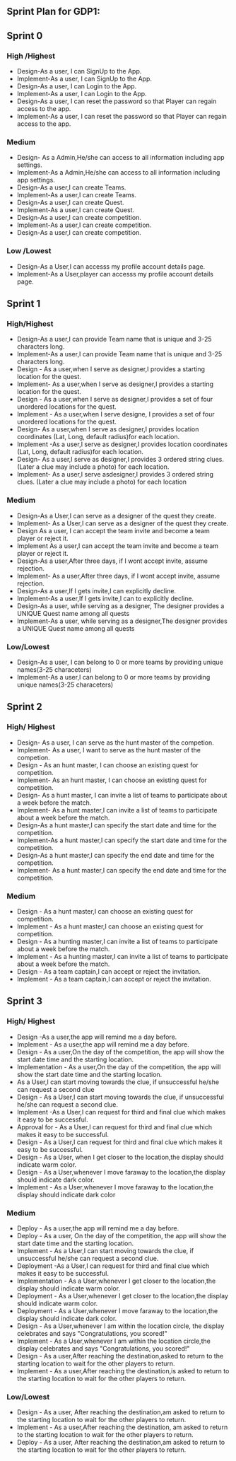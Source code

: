 ## Sprint Plan for GDP1:

## Sprint 0

### High /Highest

* Design-As a user, I can SignUp to the App.
* Implement-As a user, I can SignUp to the App.
* Design-As a user, I can Login to the App.
* Implement-As a user, I can Login to the App.
* Design-As a user, I can reset the password so that Player can regain access to the app.
* Implement-As a user, I can reset the password so that Player can regain access to the app.

### Medium

* Design- As a Admin,He/she can access to all information including app settings.
* Implement-As a Admin,He/she can access to all information including app settings.
* Design-As a user,I can create Teams.
* Implement-As a user,I can create Teams.
* Design-As a user,I can create Quest.
* Implement-As a user,I can create Quest.
* Design-As a user,I can create competition.
* Implement-As a user,I can create competition.
* Design-As a user,I can create competition.

### Low /Lowest

* Design-As a User,I can accesss my profile account details page.
* Implement-As a User,player can accesss my profile account details page.


## Sprint 1

### High/Highest

* Design-As a user,I can provide Team name that is  unique and 3-25 characters long.
* Implement-As a user,I can provide Team name that is  unique and 3-25 characters long.
* Design - As a user,when I serve as designer,I provides a starting location for the quest.
* Implement- As a user,when I serve as designer,I provides a starting location for the quest.
* Design - As a user,when I serve as designer,I provides a set of four unordered locations for the quest.
* Implement - As a user,when I serve designe, I provides a set of four unordered locations for the quest.
* Design- As a user,when I serve  as designer,I provides location coordinates (Lat, Long, default radius)for each location.
* Implement -As a user,I serve as designer,I provides location coordinates (Lat, Long, default radius)for each location.
* Design- As a user,I serve as designer,I provides 3 ordered string clues. (Later a clue may include a photo) for each location.
* Implement- As a user,I serve asdesigner,I provides 3 ordered string clues. (Later a clue may include a photo) for each location

### Medium

* Design-As a User,I can serve as a designer of the quest they create.
* Implement- As a User,I can serve as a designer of the quest they create.
* Design As a user, I can accept the team invite and become a team player or reject it.
* Implement As a user,I can accept the team invite and become a team player or reject it.
* Design-As a user,After three days, if I wont accept invite, assume rejection.
* Implement- As a user,After three days, if I wont accept invite, assume rejection.
* Design-As a user,If I gets invite,I can explicitly decline.
* Implement-As a user,If I gets invite,I can to explicitly decline.
* Design-As a user, while serving  as a designer, The designer provides a UNIQUE Quest name among all quests
* Implement-As a user, while serving  as a designer,The designer provides a UNIQUE Quest name among all quests

### Low/Lowest

* Design-As a user, I can belong to 0 or more teams by providing unique names(3-25 characeters)
* Implement-As a user,I can belong to 0 or more teams by providing unique names(3-25 characeters)

## Sprint 2

### High/ Highest

* Design- As a user, I can serve as the hunt master of the competion.
* Implement- As a user, I want to serve as the hunt master of the competion.
* Design - As an hunt master, I can choose an existing quest for competition.
* Implement- As an hunt master, I can choose an existing quest for competition.
* Design- As a hunt master, I can invite a list of teams to participate about a week before the match.
* Implement- As a hunt master,I can invite a list of teams to participate about a week before the match.
* Design-As a hunt master,I can specify the start date and time for the competition.
* Implement-As a hunt master,I can specify the start date and time for the competition.
* Design-As a hunt master,I can specify the end date and time for the competition.
* Implement- As a hunt master,I can specify the end date and time for the competition.

### Medium

* Design - As a hunt master,I can choose an existing quest for competition.
* Implement - As a hunt master,I can choose an existing quest for competition.
* Design - As a hunting master,I can invite a list of teams to participate about a week before the match.
* Implement - As a hunting master,I can invite a list of teams to participate about a week before the match.
* Design - As a team captain,I can accept or reject the invitation.
* Implement - As a team captain,I can accept or reject the invitation.

## Sprint 3

### High/ Highest

* Design -As a user,the app will remind me a day before.
* Implement - As a user,the app will remind me a day before.
* Design - As a user,On the day of the competition, the app will show the start date time and the starting location.
* Implementation - As a user,On the day of the competition, the app will show the start date time and the starting location.
* As a User,I can start moving towards the clue, if unsuccessful he/she can request a second clue
* Design - As a User,I can start moving towards the clue, if unsuccessful he/she can request a second clue.
* Implement -As a User,I can request for third and final clue which makes it easy to be successful.
* Approval for - As a User,I can request for third and final clue which makes it easy to be successful.
* Design - As a User,I can request for third and final clue which makes it easy to be successful.
* Design - As a User, when I get closer to the location,the display should indicate warm color.
* Design - As a User,whenever I move faraway to the location,the display should indicate dark color.
* Implement - As a User,whenever I move faraway to the location,the display should indicate dark color

### Medium

* Deploy -  As a user,the app will remind me a day before.
* Deploy - As a user, On the day of the competition, the app will show the start date time and the starting location.
* Implement - As a User,I can start moving towards the clue, if unsuccessful he/she can request a second clue.
* Deployment -As a User,I can request for third and final clue which makes it easy to be successful.
* Implementation - As a User,whenever I get closer to the location,the display should indicate warm color.
* Deployment - As a User,whenever I get closer to the location,the display should indicate warm color.
* Deployment - As a User,whenever I move faraway to the location,the display should indicate dark color.
* Design - As a User,whenever I am within the location circle, the display celebrates and says "Congratulations, you scored!"
* Implement - As a User,whenever I am within the location circle,the display celebrates and says "Congratulations, you scored!"
* Design - As a user,After reaching the destination,asked to return to the starting location to wait for the other players to return.
* Implement - As a user,After reaching the destination,is asked to return to the starting location to wait for the other players to return.

### Low/Lowest

* Design - As a user, After reaching the destination,am asked to return to the starting location to wait for the other players to return.
* Implement - As a user,After reaching the destination, am asked to return to the starting location to wait for the other players to return.
* Deploy - As a user, After reaching the destination,am asked to return to the starting location to wait for the other players to return.


